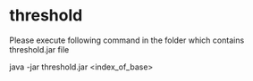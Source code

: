 # threshold

Please execute following command in the folder which contains threshold.jar file

java -jar threshold.jar <index_of_base>